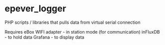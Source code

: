 # epever_logger

PHP scripts / libraries that pulls data from virtual serial connection

Requires 
eBox WIFI adapter - in station mode (for communication) 
inFluxDB - to hold data 
Grafana - to display data 
